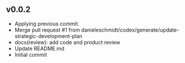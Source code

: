 ## v0.0.2
- Applying previous commit.
- Merge pull request #1 from danieleschmidt/codex/generate/update-strategic-development-plan
- docs(review): add code and product review
- Update README.md
- Initial commit
